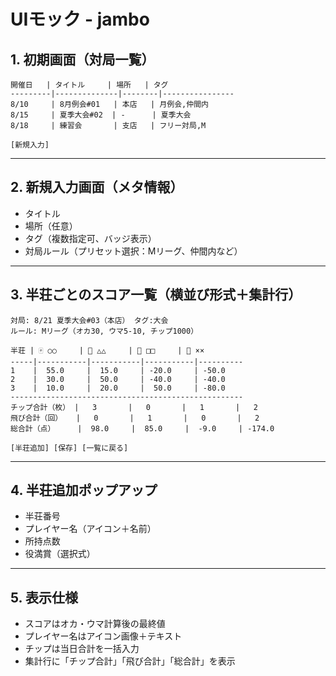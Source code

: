 # UIモック - jambo

## 1. 初期画面（対局一覧）
```
開催日   | タイトル     | 場所   | タグ
---------|--------------|--------|----------------
8/10     | 8月例会#01   | 本店   | 月例会,仲間内
8/15     | 夏季大会#02  | -      | 夏季大会
8/18     | 練習会       | 支店   | フリー対局,M

[新規入力]
```

---

## 2. 新規入力画面（メタ情報）
- タイトル
- 場所（任意）
- タグ（複数指定可、バッジ表示）
- 対局ルール（プリセット選択：Mリーグ、仲間内など）

---

## 3. 半荘ごとのスコア一覧（横並び形式＋集計行）
```
対局: 8/21 夏季大会#03（本店） タグ:大会
ルール: Mリーグ（オカ30, ウマ5-10, チップ1000）

半荘 | 🀄 ○○     | 🐧 △△     | 🦉 □□     | 🐯 ××
-----|-----------|-----------|-----------|----------
1    |  55.0     |  15.0     | -20.0     | -50.0
2    |  30.0     |  50.0     | -40.0     | -40.0
3    |  10.0     |  20.0     |  50.0     | -80.0
----------------------------------------------------
チップ合計（枚） |   3       |   0       |   1       |   2
飛び合計（回）   |   0       |   1       |   0       |   2
総合計（点）     |  98.0     |  85.0     |  -9.0     | -174.0

[半荘追加] [保存] [一覧に戻る]
```

---

## 4. 半荘追加ポップアップ
- 半荘番号
- プレイヤー名（アイコン＋名前）
- 所持点数
- 役満賞（選択式）

---

## 5. 表示仕様
- スコアはオカ・ウマ計算後の最終値
- プレイヤー名はアイコン画像＋テキスト
- チップは当日合計を一括入力
- 集計行に「チップ合計」「飛び合計」「総合計」を表示
